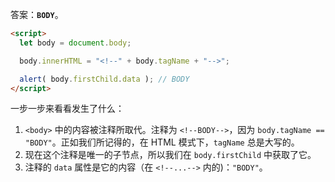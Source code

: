 答案：**`BODY`**。

```html run
<script>
  let body = document.body;

  body.innerHTML = "<!--" + body.tagName + "-->";

  alert( body.firstChild.data ); // BODY
</script>
```

一步一步来看看发生了什么：

1. `<body>` 中的内容被注释所取代。注释为 `<!--BODY-->`，因为 `body.tagName == "BODY"`。正如我们所记得的，在 HTML 模式下，`tagName` 总是大写的。
2. 现在这个注释是唯一的子节点，所以我们在 `body.firstChild` 中获取了它。
3. 注释的 `data` 属性是它的内容（在 `<!--...-->` 内的)：`"BODY"`。
